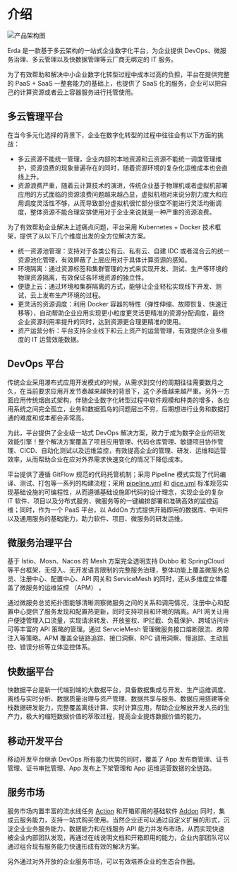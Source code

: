 # 介绍



![产品架构图](http://terminus-paas.oss-cn-hangzhou.aliyuncs.com/paas-doc/2020/06/09/c8c29a07-df8f-4134-bb51-18abb111bafc.png)

Erda 是一款基于多云架构的一站式企业数字化平台，为企业提供 DevOps、微服务治理、多云管理以及快数据管理等云厂商无绑定的 IT 服务。

为了有效帮助和解决中小企业数字化转型过程中成本过高的负担，平台在提供完整的 PaaS + SaaS 一整套能力的基础上，也提供了 SaaS 化的服务，企业可以把自己的计算资源或者云上容器服务进行托管使用。

## 多云管理平台

在当今多元化选择的背景下，企业在数字化转型的过程中往往会有以下方面的挑战：

* 多云资源不能统一管理，企业内部的本地资源和云资源不能统一调度管理维护，资源浪费的现象普遍存在的同时，随着资源环境的复杂化运维成本也会直线上升。
* 资源浪费严重，随着云计算技术的演进，传统企业基于物理机或者虚拟机部署应用的方式面临的资源浪费问题越来越凸显，虚拟机相对来说分割力度大和应用调度灵活性不够，从而导致部分虚拟机很忙部分很空不能进行灵活均衡调度，整体资源不能合理安排使用对于企业来说就是一种严重的资源浪费。

为了有效帮助企业解决上述痛点问题，平台采用 Kubernetes + Docker 技术框架，提供了从以下几个维度出发的全方位解决方案。

* 统一资源池管理：支持对于各类公有云、私有云、自建 IDC 或者混合云的统一资源池化管理，有效屏蔽了上层应用对于具体计算资源的感知。
* 环境隔离：通过资源标签和集群管理的方式来实现开发、测试、生产等环境的物理资源隔离，有效保证各环境资源的独立性。
* 便捷上云：通过环境和集群隔离的方式，能够让企业轻松实现线下开发、测试，云上发布生产环境的过程。
* 更灵活的资源调度：利用 Docker 容器的特性（弹性伸缩、故障恢复、快速迁移等），自动帮助企业应用实现更小粒度更灵活更精准的资源分配调度，最终企业资源利用率提升的同时，达到资源更合理更精准的使用。
* 资产运营分析：平台支持企业线下和云上资产的运营管理，有效提供企业多维度的 IT 运营效能数据。

## DevOps 平台

传统企业采用瀑布式应用开发模式的时候，从需求到交付的周期往往需要数月之久，在当前要求应用开发节奏越来越快的背景下，这个矛盾越来越严重。另外一方面应用传统烟囱式架构，伴随企业数字化转型过程中软件规模和种类的增多，各应用系统之间完全孤立，业务和数据孤岛的问题层出不穷，后期想进行业务和数据打通的难度和成本都会非常高。

为此，平台提供了企业级一站式 DevOps 解决方案，致力于成为数字企业的研发效能引擎！整个解决方案覆盖了项目应用管理、代码仓库管理、敏捷项目协作管理、CICD、自动化测试以及运维监控，有效提高企业的管理、研发、运维和运营效率，从而帮助企业在应对外界需求快速变化的情况下降低成本。

平台提供了遵循 GitFlow 规范的代码托管机制；采用 Pipeline 模式实现了代码编译、测试、打包等一系列的构建流程；采用 [pipeline.yml](/manual/deploy/pipeline.html#pipeline-yml-规范) 和 [dice.yml](/manual/deploy/dice-yml.html#概述) 标准规范实现基础设施的可编程性，从而遵循基础设施即代码的设计理念，实现企业的复杂 IT 软件、项目以及分布式服务、微服务等的一键编排部署和准确高效的监控运维；同时，作为一个 PaaS 平台，以 AddOn 方式提供开箱即用的数据库、中间件以及通用服务的基础能力，助力软件、项目、微服务的研发运维。

## 微服务治理平台

基于 Istio、Mosn、Nacos 的 Mesh 方案完全透明支持 Dubbo 和 SpringCloud 等平台框架，无侵入、无开发语言限制的完整服务治理，整体功能上覆盖微服务总览、注册中心、配置中心、API 网关和 ServiceMesh 的同时，还从多维度立体覆盖了微服务的运维监控 （APM） 。

通过微服务总览拓扑图能够清晰洞察微服务之间的关系和调用情况，注册中心和配置中心提供了服务发现和配置热更新，同时支持项目和环境的隔离。API 网关让用户便捷管理入口流量，实现请求转发、开放鉴权、IP拦截、负载保护、跨域访问许可等丰富的 API 策略的管理。通过 ServcieMesh 管理微服务接口熔断限流、故障注入等策略。APM 覆盖全链路追踪、接口洞察、RPC 调用洞察、慢追踪、主动监控、错误分析等立体监控体系。

## 快数据平台

快数据平台是新一代端到端的大数据平台，具备数据集成与开发、生产运维调度、离线与实时分析、数据质量治理与资产管理、数据共享与服务、数据应用搭建等全栈数据研发能力，完整覆盖离线计算、实时计算应用，帮助企业解放开发人员的生产力，极大的缩短数据价值的萃取过程，提高企业提炼数据价值的能力。

## 移动开发平台

移动开发平台继承 DevOps 所有能力优势的同时，覆盖了 App 发布商管理、证书管理、证书审批管理、App 发布上下架管理和 App 运维运营数据的全链路。

## 服务市场

服务市场内置丰富的流水线任务 [Action](/manual/deploy/pipeline.html#action) 和开箱即用的基础软件 [Addon](/manual/addons/) 同时，集成云服务能力，支持一站式购买使用。当然企业还可以通过自定义扩展的形式，沉淀企业业务服务能力、数据能力和在线服务 API 能力并发布市场，从而实现快速被企业内部团队发现，再通过在线说明文档和开箱即用的能力，企业内部团队可以通过组合现有服务能力快速形成有效的解决方案。

另外通过对外开放的企业服务市场，可以有效培养企业的生态合作圈。
